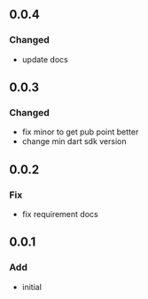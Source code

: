 ## 0.0.4

### Changed
- update docs

## 0.0.3

### Changed
- fix minor to get pub point better
- change min dart sdk version


## 0.0.2

### Fix
- fix requirement docs

## 0.0.1

### Add
- initial
